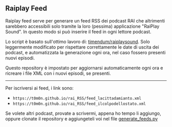 ## Raiplay Feed

Raiplay feed serve per generare un feed RSS dei podcast RAI che altrimenti sarebbero accessibili solo tramite la loro (pessima) applicazione "RaiPlay Sound". In questo modo si può inserire il feed in ogni lettore podcast.

Lo script è basato sull'ottimo lavoro di: [timendum/raiplaysound](https://github.com/timendum/raiplaysound). Solo leggermente modificato per rispettare correttamente le date di uscita dei podcast, e automatizzata la generazione ogni ora, nel caso fossero presenti nuovi episodi. 

Questo repository è impostato per aggiornarsi automaticamente ogni ora e ricreare i file XML con i nuovi episodi, se presenti. 

***

  Per iscriversi ai feed, i link sono:
  
  - `https://t0m0n.github.io/rai_RSS/feed_lacittadamianto.xml`
  - `https://t0m0n.github.io/rai_RSS/feed_ilcolpodellostato.xml`


Se volete altri podcast, provate a scrivermi, appena ho tempo li aggiungo, oppure clonate il repository e aggiungeteli voi nel file [generate_feeds.py](https://github.com/t0m0n/rai_RSS/blob/main/scripts/generate_feeds.py)
<br><br><br>
